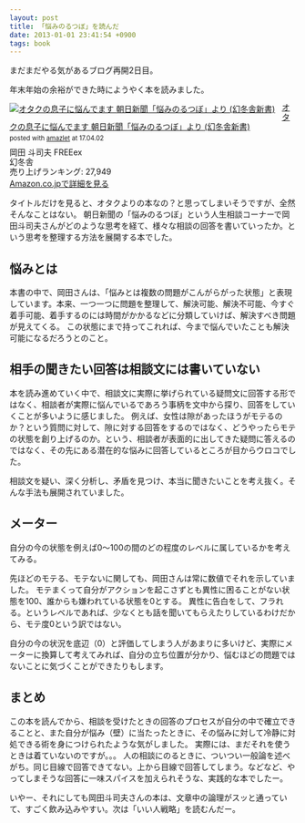 ```yaml
---
layout: post
title: 「悩みのるつぼ」を読んだ
date: 2013-01-01 23:41:54 +0900
tags: book
---
```

まだまだやる気があるブログ再開2日目。

年末年始の余裕ができた時にようやく本を読みました。

<div class="amazlet-box" style="margin-bottom:0px;"><div class="amazlet-image" style="float:left;margin:0px 12px 1px 0px;"><a href="http://www.amazon.co.jp/exec/obidos/ASIN/4344982789/almond-milk-22/ref=nosim/" name="amazletlink" target="_blank"><img src="https://images-fe.ssl-images-amazon.com/images/I/41RyvAgPepL._SL160_.jpg" alt="オタクの息子に悩んでます 朝日新聞「悩みのるつぼ」より (幻冬舎新書)" style="border: none;" /></a></div><div class="amazlet-info" style="line-height:120%; margin-bottom: 10px"><div class="amazlet-name" style="margin-bottom:10px;line-height:120%"><a href="http://www.amazon.co.jp/exec/obidos/ASIN/4344982789/almond-milk-22/ref=nosim/" name="amazletlink" target="_blank">オタクの息子に悩んでます 朝日新聞「悩みのるつぼ」より (幻冬舎新書)</a><div class="amazlet-powered-date" style="font-size:80%;margin-top:5px;line-height:120%">posted with <a href="http://www.amazlet.com/" title="amazlet" target="_blank">amazlet</a> at 17.04.02</div></div><div class="amazlet-detail">岡田 斗司夫 FREEex <br />幻冬舎 <br />売り上げランキング: 27,949<br /></div><div class="amazlet-sub-info" style="float: left;"><div class="amazlet-link" style="margin-top: 5px"><a href="http://www.amazon.co.jp/exec/obidos/ASIN/4344982789/almond-milk-22/ref=nosim/" name="amazletlink" target="_blank">Amazon.co.jpで詳細を見る</a></div></div></div><div class="amazlet-footer" style="clear: left"></div></div>

タイトルだけを見ると、オタクよりの本なの？と思ってしまいそうですが、全然そんなことはない。
朝日新聞の「悩みのるつぼ」という人生相談コーナーで岡田斗司夫さんがどのような思考を経て、様々な相談の回答を書いていったか。という思考を整理する方法を展開する本でした。

## 悩みとは

本書の中で、岡田さんは、「悩みとは複数の問題がこんがらがった状態」と表現しています。本来、一つ一つに問題を整理して、解決可能、解決不可能、今すぐ着手可能、着手するのには時間がかかるなどに分類していけば、解決すべき問題が見えてくる。 この状態にまで持ってこれれば、今まで悩んでいたことも解決可能になるだろうとのこと。

## 相手の聞きたい回答は相談文には書いていない

本を読み進めていく中で、相談文に実際に挙げられている疑問文に回答する形ではなく、相談者が実際に悩んでいるであろう事柄を文中から探り、回答をしていくことが多いように感じました。
例えば、女性は隙があったほうがモテるのか？という質問に対して、隙に対する回答をするのではなく、どうやったらモテの状態を創り上げるのか。という、相談者が表面的に出してきた疑問に答えるのではなく、その先にある潜在的な悩みに回答しているところが目からウロコでした。

相談文を疑い、深く分析し、矛盾を見つけ、本当に聞きたいことを考え抜く。そんな手法も展開されていました。

## メーター

自分の今の状態を例えば0〜100の間のどの程度のレベルに属しているかを考えてみる。


先ほどのモテる、モテないに関しても、岡田さんは常に数値でそれを示していました。
モテまくって自分がアクションを起こさずとも異性に困ることがない状態を100、誰からも嫌われている状態を0とする。
異性に告白をして、フラれる。というレベルであれば、少なくとも話を聞いてもらえたりしているわけだから、モテ度0という訳ではない。

自分の今の状況を底辺（0）と評価してしまう人があまりに多いけど、実際にメーターに換算して考えてみれば、自分の立ち位置が分かり、悩むほどの問題ではないことに気づくことができたりもします。


## まとめ

この本を読んでから、相談を受けたときの回答のプロセスが自分の中で確立できることと、また自分が悩み（壁）に当たったときに、その悩みに対して冷静に対処できる術を身につけられたような気がしました。 実際には、まだそれを使うときは着ていないのですが。。。
人の相談にのるときに、ついつい一般論を述べがち。同じ目線で回答できてない。上から目線で回答してしまう。などなど、やってしまそうな回答に一味スパイスを加えられそうな、実践的な本でしたー。

いやー、それにしても岡田斗司夫さんの本は、文章中の論理がスッと通っていて、すごく飲み込みやすい。次は「いい人戦略」を読むんだー。
